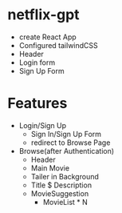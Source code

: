 # netflix-gpt


-  create React App
-  Configured tailwindCSS
-  Header
-  Login form
-  Sign Up Form

#  Features
- Login/Sign Up
  - Sign In/Sign Up Form
  - redirect to Browse Page
- Browse(after Authentication)
  - Header
  - Main Movie
   - Tailer in Background
    - Title $ Description
    - MovieSuggestion
      - MovieList * N


